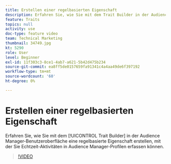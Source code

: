 ```yaml
---
title: Erstellen einer regelbasierten Eigenschaft
description: Erfahren Sie, wie Sie mit dem Trait Builder in der Audience Manager-Benutzeroberfläche eine regelbasierte Eigenschaft erstellen, mit der Sie Echtzeit-Aktivitäten in Audience Manager-Profilen erfassen können.
feature: Traits
topics: null
activity: use
doc-type: feature video
team: Technical Marketing
thumbnail: 34749.jpg
kt: 5290
role: User
level: Beginner
exl-id: 11f303c3-8ce1-4ab7-a621-5b42d475b234
source-git-commit: ea8ff5de0157659fa91341c4a4aa49de6f397192
workflow-type: tm+mt
source-wordcount: '60'
ht-degree: 0%

---
```


# Erstellen einer regelbasierten Eigenschaft

Erfahren Sie, wie Sie mit dem [!UICONTROL Trait Builder] in der Audience Manager-Benutzeroberfläche eine regelbasierte Eigenschaft erstellen, mit der Sie Echtzeit-Aktivitäten in Audience Manager-Profilen erfassen können.

>[!VIDEO](https://video.tv.adobe.com/v/34749/?quality=12&learn=on)
